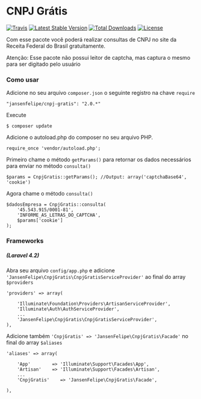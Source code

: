# CNPJ Grátis
[![Travis](https://travis-ci.org/jansenfelipe/cnpj-gratis.svg?branch=2.0)](https://travis-ci.org/jansenfelipe/cnpj-gratis)
[![Latest Stable Version](http://img.shields.io/packagist/v/jansenfelipe/cnpj-gratis.svg?style=flat)](https://packagist.org/packages/jansenfelipe/cnpj-gratis)
[![Total Downloads](http://img.shields.io/packagist/dt/jansenfelipe/cnpj-gratis.svg?style=flat)](https://packagist.org/packages/jansenfelipe/cnpj-gratis)
[![License](http://img.shields.io/packagist/l/jansenfelipe/cnpj-gratis.svg?style=flat)](https://packagist.org/packages/jansenfelipe/cnpj-gratis)

Com esse pacote você poderá realizar consultas de CNPJ no site da Receita Federal do Brasil gratuitamente.

Atenção: Esse pacote não possui leitor de captcha, mas captura o mesmo para ser digitado pelo usuário

### Como usar

Adicione no seu arquivo `composer.json` o seguinte registro na chave `require`

    "jansenfelipe/cnpj-gratis": "2.0.*"

Execute

    $ composer update

Adicione o autoload.php do composer no seu arquivo PHP.

    require_once 'vendor/autoload.php';  

Primeiro chame o método `getParams()` para retornar os dados necessários para enviar no método `consulta()` 

    $params = CnpjGratis::getParams(); //Output: array('captchaBase64', 'cookie')

Agora chame o método `consulta()`

    $dadosEmpresa = CnpjGratis::consulta(
        '45.543.915/0001-81',
        'INFORME_AS_LETRAS_DO_CAPTCHA',
        $params['cookie']
    );


### Frameworks

##### (Laravel 4.2)

Abra seu arquivo `config/app.php` e adicione `'JansenFelipe\CnpjGratis\CnpjGratisServiceProvider'` ao final do array `$providers`

    'providers' => array(

        'Illuminate\Foundation\Providers\ArtisanServiceProvider',
        'Illuminate\Auth\AuthServiceProvider',
        ...
        'JansenFelipe\CnpjGratis\CnpjGratisServiceProvider',
    ),

Adicione também `'CnpjGratis' => 'JansenFelipe\CnpjGratis\Facade'` no final do array `$aliases`

    'aliases' => array(

        'App'        => 'Illuminate\Support\Facades\App',
        'Artisan'    => 'Illuminate\Support\Facades\Artisan',
        ...
        'CnpjGratis'    => 'JansenFelipe\CnpjGratis\Facade',

    ),
